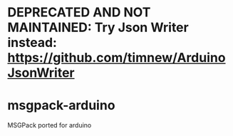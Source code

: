 # DEPRECATED AND NOT MAINTAINED: Try Json Writer instead: https://github.com/timnew/ArduinoJsonWriter
msgpack-arduino
===============

MSGPack ported for arduino
